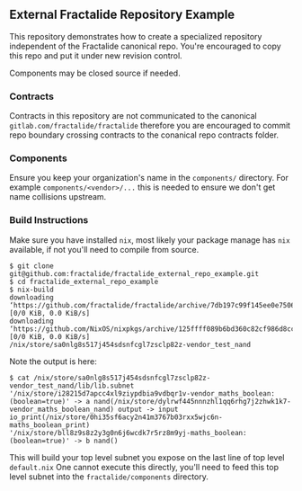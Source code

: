 ## External Fractalide Repository Example

This repository demonstrates how to create a specialized repository independent of the Fractalide canonical repo.
You're encouraged to copy this repo and put it under new revision control.

Components may be closed source if needed.

### Contracts

Contracts in this repository are not communicated to the canonical `gitlab.com/fractalide/fractalide` therefore you are encouraged to commit repo boundary crossing contracts to the conanical repo contracts folder.

### Components

Ensure you keep your organization's name in the `components/` directory.
For example `components/<vendor>/...` this is needed to ensure we don't get name collisions upstream.

### Build Instructions

Make sure you have installed `nix`, most likely your package manage has `nix` available, if not you'll need to compile from source.

```
$ git clone git@github.com:fractalide/fractalide_external_repo_example.git
$ cd fractalide_external_repo_example
$ nix-build
downloading ‘https://github.com/fractalide/fractalide/archive/7db197c99f145ee0e7506f8c5f7d71d128dbd67a.tar.gz’... [0/0 KiB, 0.0 KiB/s]
downloading ‘https://github.com/NixOS/nixpkgs/archive/125ffff089b6bd360c82cf986d8cc9b17fc2e8ac.tar.gz’... [0/0 KiB, 0.0 KiB/s]
/nix/store/sa0nlg8s517j454sdsnfcgl7zsclp82z-vendor_test_nand
```
Note the output is here:

```
$ cat /nix/store/sa0nlg8s517j454sdsnfcgl7zsclp82z-vendor_test_nand/lib/lib.subnet
'/nix/store/i28215d7apcc4xl9ziypdbia9vdbqr1v-vendor_maths_boolean:(boolean=true)' -> a nand(/nix/store/dylrwf445nnnzhl1qq6rhg7j2zhwk1k7-vendor_maths_boolean_nand) output -> input io_print(/nix/store/0hi35sf6acy2n41m3767b03rxx5wjc6n-maths_boolean_print)
'/nix/store/bll8z9s8z2y3g0n6j6wcdk7r5rz8m9yj-maths_boolean:(boolean=true)' -> b nand()
```
This will build your top level subnet you expose on the last line of top level `default.nix`
One cannot execute this directly, you'll need to feed this top level subnet into the `fractalide/components` directory.

